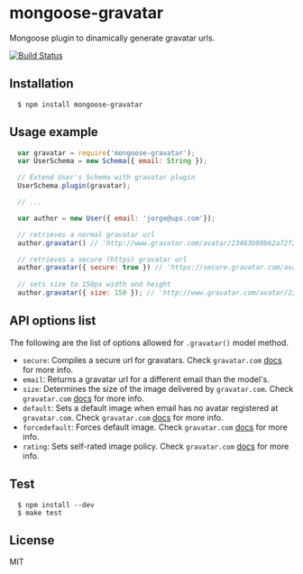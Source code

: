 # mongoose-gravatar

  Mongoose plugin to dinamically generate gravatar urls.

  [![Build Status](https://travis-ci.org/cristiandouce/mongoose-gravatar.png?branch=master)](https://travis-ci.org/cristiandouce/mongoose-gravatar)

## Installation

```
  $ npm install mongoose-gravatar
```

## Usage example

```js
  var gravatar = require('mongoose-gravatar');
  var UserSchema = new Schema({ email: String });

  // Extend User's Schema with gravatar plugin
  UserSchema.plugin(gravatar);

  // ...

  var author = new User({ email: 'jorge@ups.com'});

  // retrieves a normal gravatar url
  author.gravatar() // 'http://www.gravatar.com/avatar/23463b99b62a72f26ed677cc556c44e8'

  // retrieves a secure (https) gravatar url
  author.gravatar({ secure: true }) // 'https://secure.gravatar.com/avatar/23463b99b62a72f26ed677cc556c44e8'
  
  // sets size to 150px width and height
  author.gravatar({ size: 150 }); // 'http://www.gravatar.com/avatar/23463b99b62a72f26ed677cc556c44e8?s=150'
```

## API options list
The following are the list of options allowed for `.gravatar()` model method.
* `secure`: Compiles a secure url for gravatars. Check `gravatar.com` [docs](http://en.gravatar.com/site/implement/images/#secure-images) for more info.
* `email`: Returns a gravatar url for a different email than the model's.
* `size`: Determines the size of the image delivered by `gravatar.com`. Check `gravatar.com` [docs](http://en.gravatar.com/site/implement/images/#size) for more info.
* `default`: Sets a default image when email has no avatar registered at `gravatar.com`. Check `gravatar.com` [docs](http://en.gravatar.com/site/implement/images/#default-image) for more info.
* `forcedefault`: Forces default image. Check `gravatar.com` [docs](http://en.gravatar.com/site/implement/images/#force-default) for more info.
* `rating`: Sets self-rated image policy. Check `gravatar.com` [docs](http://en.gravatar.com/site/implement/images/#rating) for more info.


## Test

```
  $ npm install --dev
  $ make test
```
## License

  MIT